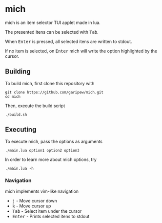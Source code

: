 # mich
mich is an item selector TUI applet made in lua.

The presented itens can be selected with <kbd>Tab</kbd>.

When <kbd>Enter</kbd> is pressed, all selected itens are written to stdout.

If no item is selected, on <kbd>Enter</kbd> mich will write the option highlighted by the cursor.


## Building
To build mich, first clone this repository with
```
git clone https://github.com/garipew/mich.git
cd mich
```

Then, execute the build script
```
./build.sh
```

## Executing
To execute mich, pass the options as arguments
```
./main.lua option1 option2 option3
```

In order to learn more about mich options, try
```
./main.lua -h
```  

### Navigation
mich implements vim-like navigation

- <kbd>j</kbd> - Move cursor down
- <kbd>k</kbd> - Move cursor up
- <kbd>Tab</kbd> - Select item under the cursor
- <kbd>Enter</kbd> - Prints selected itens to stdout
